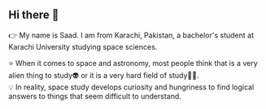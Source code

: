 ## Hi there 👋

  👉 My name is Saad. I am from Karachi, Pakistan, a bachelor's student at Karachi University studying space sciences.
  
  ⭐ When it comes to space and astronomy, most people think that is a very alien thing to study👽 or it is a very hard field of study🤷‍♂️.          
                    💡  In reality, space study develops curiosity and hungriness to find logical answers to things that seem difficult to understand.

<!--
**saad299/saad299** is a ✨ _special_ ✨ repository because its `README.md` (this file) appears on your GitHub profile.

Here are some ideas to get you started:

- 🔭 I’m currently working on ...
- 🌱 I’m currently learning ...
- 👯 I’m looking to collaborate on ...
- 🤔 I’m looking for help with ...
- 💬 Ask me about ...
- 📫 How to reach me: ...
- 😄 Pronouns: ...
- ⚡ Fun fact: ...
-->
